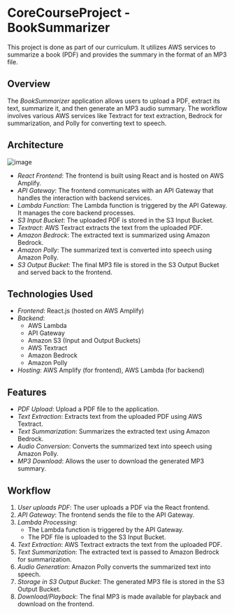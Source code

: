 # CoreCourseProject - BookSummarizer

This project is done as part of our curriculum. It utilizes AWS services to summarize a book (PDF) and provides the summary in the format of an MP3 file.

## Overview

The *BookSummarizer* application allows users to upload a PDF, extract its text, summarize it, and then generate an MP3 audio summary. The workflow involves various AWS services like Textract for text extraction, Bedrock for summarization, and Polly for converting text to speech.

## Architecture
![image](https://github.com/user-attachments/assets/766c11ac-1567-41d8-be6a-da6f34e87da6)
- *React Frontend*: The frontend is built using React and is hosted on AWS Amplify.
- *API Gateway*: The frontend communicates with an API Gateway that handles the interaction with backend services.
- *Lambda Function*: The Lambda function is triggered by the API Gateway. It manages the core backend processes.
- *S3 Input Bucket*: The uploaded PDF is stored in the S3 Input Bucket.
- *Textract*: AWS Textract extracts the text from the uploaded PDF.
- *Amazon Bedrock*: The extracted text is summarized using Amazon Bedrock.
- *Amazon Polly*: The summarized text is converted into speech using Amazon Polly.
- *S3 Output Bucket*: The final MP3 file is stored in the S3 Output Bucket and served back to the frontend.

## Technologies Used

- *Frontend*: React.js (hosted on AWS Amplify)
- *Backend*: 
  - AWS Lambda
  - API Gateway
  - Amazon S3 (Input and Output Buckets)
  - AWS Textract
  - Amazon Bedrock
  - Amazon Polly
- *Hosting*: AWS Amplify (for frontend), AWS Lambda (for backend)

## Features

- *PDF Upload*: Upload a PDF file to the application.
- *Text Extraction*: Extracts text from the uploaded PDF using AWS Textract.
- *Text Summarization*: Summarizes the extracted text using Amazon Bedrock.
- *Audio Conversion*: Converts the summarized text into speech using Amazon Polly.
- *MP3 Download*: Allows the user to download the generated MP3 summary.

## Workflow

1. *User uploads PDF*: The user uploads a PDF via the React frontend.
2. *API Gateway*: The frontend sends the file to the API Gateway.
3. *Lambda Processing*:
   - The Lambda function is triggered by the API Gateway.
   - The PDF file is uploaded to the S3 Input Bucket.
4. *Text Extraction*: AWS Textract extracts the text from the uploaded PDF.
5. *Text Summarization*: The extracted text is passed to Amazon Bedrock for summarization.
6. *Audio Generation*: Amazon Polly converts the summarized text into speech.
7. *Storage in S3 Output Bucket*: The generated MP3 file is stored in the S3 Output Bucket.
8. *Download/Playback*: The final MP3 is made available for playback and download on the frontend.

